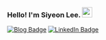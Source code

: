### Hello! I'm Siyeon Lee.  <span><img src="https://user-images.githubusercontent.com/35549653/89557319-91e4e500-d84d-11ea-9566-47a14f57b06c.gif" width="24" height="24"><span>

  [![Blog Badge](http://img.shields.io/badge/Medium-12100E?style=for-the-badge&logo=medium&logoColor=white&link=https://medium.com/@rickcode)](https://medium.com/@rickcode)
  [![LinkedIn Badge](https://img.shields.io/badge/-LinkedIn-blue?style=flat-square&logo=LinkedIn&logoColor=white)](https://www.linkedin.com/in/siyeon-lee/)
